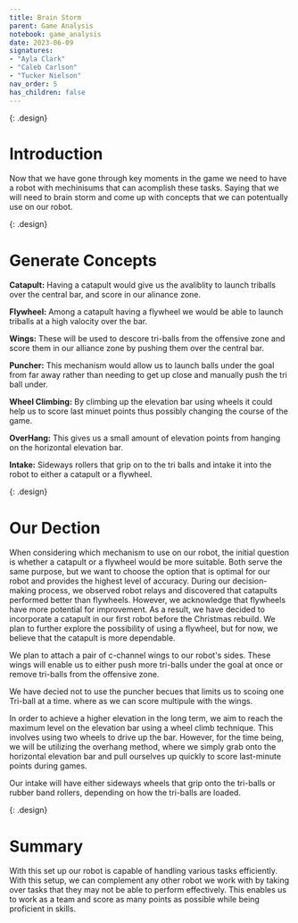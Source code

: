 ```yaml
---
title: Brain Storm
parent: Game Analysis
notebook: game_analysis
date: 2023-06-09
signatures:
- "Ayla Clark"
- "Caleb Carlson"
- "Tucker Nielson"
nav_order: 5
has_children: false
---
```


{: .design}
# Introduction

Now that we have gone through key moments in the game we need to have a robot with mechinisums that can acomplish these tasks. Saying that we will need to brain storm and come up with concepts that we can potentually use on our robot.

{: .design}
# Generate Concepts 

**Catapult:** Having a catapult would give us the avaliblity to launch triballs over the central bar, and score in our alinance zone.

**Flywheel:** Among a catapult having a flywheel we would be able to launch triballs at a high valocity over the bar.

**Wings:** These will be used to descore tri-balls from the offensive zone and score them in our alliance zone by pushing them over the central bar.

**Puncher:** This mechanism would allow us to launch balls under the goal from far away rather than needing to get up close and manually push the tri ball under.

**Wheel Climbing:** By climbing up the elevation bar using wheels it could help us to score last minuet points thus possibly changing the course of the game.

**OverHang:**
This gives us a small amount of elevation points from hanging on the horizontal elevation bar.

**Intake:**
Sideways rollers that grip on to the tri balls and intake it into the robot to either a catapult or a flywheel.

{: .design}
# Our Dection

When considering which mechanism to use on our robot, the initial question is whether a catapult or a flywheel would be more suitable. Both serve the same purpose, but we want to choose the option that is optimal for our robot and provides the highest level of accuracy. During our decision-making process, we observed robot relays and discovered that catapults performed better than flywheels. However, we acknowledge that flywheels have more potential for improvement. As a result, we have decided to incorporate a catapult in our first robot before the Christmas rebuild. We plan to further explore the possibility of using a flywheel, but for now, we believe that the catapult is more dependable.

We plan to attach a pair of c-channel wings to our robot's sides. These wings will enable us to either push more tri-balls under the goal at once or remove tri-balls from the offensive zone.

We have decied not to use the puncher becues that limits us to scoing one Tri-ball at a time. where as we can score multipule with the wings.

In order to achieve a higher elevation in the long term, we aim to reach the maximum level on the elevation bar using a wheel climb technique. This involves using two wheels to drive up the bar. However, for the time being, we will be utilizing the overhang method, where we simply grab onto the horizontal elevation bar and pull ourselves up quickly to score last-minute points during games.

Our intake will have either sideways wheels that grip onto the tri-balls or rubber band rollers, depending on how the tri-balls are loaded.

{: .design}
# Summary

With this set up our robot is capable of handling various tasks efficiently. With this setup, we can complement any other robot we work with by taking over tasks that they may not be able to perform effectively. This enables us to work as a team and score as many points as possible while being proficient in skills.